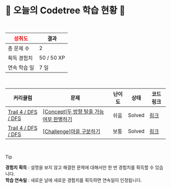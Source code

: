 # 🌲 오늘의 Codetree 학습 현황 🌲

<br />

| <span style="color:red;display:block;text-align:center;"> **성취도**</span> | 결과 |
|---|---|
| 총 문제 수 | 2 |
| 획득 경험치 | 50 / 50 XP |
| 연속 학습 일 | 7 일 |

<br />

|커리큘럼|문제|난이도|상태|코드 링크|
|---|---|---|---|---|
|[Trail 4 / DFS / DFS](https://https://en.codetree.ai/trail-info/intermediate-low/)|[[Concept]두 방향 탈출 가능 여부 판별하기](https://https://en.codetree.ai/trails/complete/curated-cards/intro-determine-escapableness-with-2-ways/)|쉬움|Solved|[링크](https://github.com/CEO-Nick/For-Coding-Test/blob/main/250112/%EB%91%90%20%EB%B0%A9%ED%96%A5%20%ED%83%88%EC%B6%9C%20%EA%B0%80%EB%8A%A5%20%EC%97%AC%EB%B6%80%20%ED%8C%90%EB%B3%84%ED%95%98%EA%B8%B0/determine-escapableness-with-2-ways.java)|
|[Trail 4 / DFS / DFS](https://https://en.codetree.ai/trail-info/intermediate-low/)|[[Challenge]마을 구분하기](https://https://en.codetree.ai/trails/complete/curated-cards/challenge-seperate-village/)|보통|Solved|[링크](https://github.com/CEO-Nick/For-Coding-Test/blob/main/250112/%EB%A7%88%EC%9D%84%20%EA%B5%AC%EB%B6%84%ED%95%98%EA%B8%B0/seperate-village.java)|


<br />

> [!TIP]
> **경험치 획득** : 설명을 보지 않고 해결한 문제에 대해서만 한 번 경험치를 획득할 수 있습니다.  
> **학습 연속일** : 새로운 날에 새로운 경험치를 획득하면 연속일이 인정됩니다.


